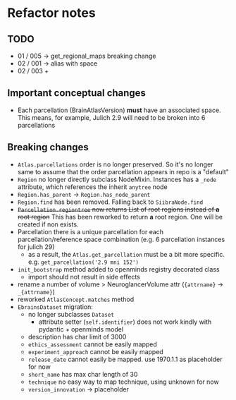 # Refactor notes

## TODO

- 01 / 005 -> get_regional_maps breaking change
- 02 / 001 -> alias with space
- 02 / 003 +

## Important conceptual changes

- Each parcellation (BrainAtlasVersion) **must** have an associated space. This means, for example, Julich 2.9 will need to be broken into 6 parcellations

## Breaking changes

- `Atlas.parcellations` order is no longer preserved. So it's no longer same to assume that the order parcellation appears in repo is a "default"
- `Region` no longer directly subclass NodeMixin. Instances has a `_node` attribute, which references the inherit `anytree` node
- `Region.has_parent` -> `Region.has_node_parent`
- `Region.find` has been removed. Falling back to `SiibraNode.find`
- ~~`Parcellation.regiontree` now returns List of root regions instead of **a** root region~~ This has been reworked to return **a** root region. One will be created if non exists.
- Parcellation there is a unique parcellation for each parcellation/reference space combination (e.g. 6 parcellation instances for julich 29)
    - as a result, the `Atlas.get_parcellation` must be a bit more specific. e.g. `get_parcellation('2.9 mni 152')`
- `init_bootstrap` method added to openminds registry decorated class
    - import should not result in side effects
- rename a number of volume > NeuroglancerVolume attr (`{attrname}` -> `_{attrname}`)
- reworked `AtlasConcept.matches` method
- `EbrainsDataset` migration:
    - no longer subclasses `Dataset`
        - attribute setter (`self.identifier`) does not work kindly with pydantic + openminds model
    - description has char limit of 3000
    - `ethics_assessment` cannot be easily mapped
    - `experiment_approach` cannot be easily mapped
    - `release_date` cannot easily be mapped. use 1970.1.1 as placeholder for now
    - `short_name` has max char length of 30
    - `technique` no easy way to map technique, using unknown for now
    - `version_innovation` -> placeholder